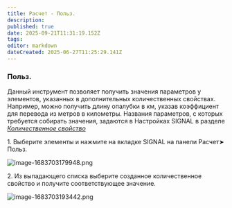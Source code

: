 ```yaml
---
title: Расчет - Польз.
description: 
published: true
date: 2025-09-21T11:31:19.152Z
tags: 
editor: markdown
dateCreated: 2025-06-27T11:25:29.141Z
---
```


### **Польз.**

Данный инструмент позволяет получить значения параметров у элементов, указанных в дополнительных количественных свойствах. Например, можно получить длину опалубки в км, указав коэффициент для перевода из метров в километры. Названия параметров, с которых требуется собирать значения, задаются в Настройках SIGNAL в разделе [_Количественное свойство_](https://wiki.sgnl.pro/ru/tools/tools-work/quantitative-property)

1\. Выберите элементы и нажмите на вкладке SIGNAL на панели Расчет➤ Польз.

![image-1683703179948.png](https://lh7-rt.googleusercontent.com/docsz/AD_4nXd5SvPrYhDi53yWBnZijbPRt3KtxBmOOEdEGIKjKtxaVhQiIp9mqVI-SKyOzyhquEWiCKp0bb08SW4vTd4Mess7muCXGyMbXEx7B2R6gPFAXXO5sa9j0yAWkU4_z9GiM4PIcOhUdxuVQ77j3qG_?key=7TFGbgSUMH6N7AenQ2dcfA)

2\. Из выпадающего списка выберите созданное количественное свойство и получите соответствующее значение.

![image-1683703193442.png](https://lh7-rt.googleusercontent.com/docsz/AD_4nXfJQZ4n61g5Ullbo_ADZKg5AHrdVik-LKcfgXqB56eunhhnqTD1Wgx5uNAnFvaXHeVzg4NHasgySgHFNHhcd_LpjciLiLmhS5ILi96B2vslDFNmYka0SLfVmPMB21ja_KGdj7EYWtEW7cqv3eucHg?key=7TFGbgSUMH6N7AenQ2dcfA)
